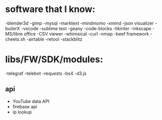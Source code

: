 # software that I know:
-blender3d
-gimp
-mysql
-marktext
-mindmomo
-xmind
-json visualizer
-builerX
-vscode
-sublime text
-geany
-code-blocks
-tikinter
-inkscape
-MS/libre office
-CSV viewer
-whimsical
-curl
-nmap
-beef framework
-cheets.sh
-airtable
-retool
-stackblitz


# libs/FW/SDK/modules:
-telegraf
-telebot
-requests
-bs4
-d3.js


## api
- YouTube data API
- firebase api
- ip lookup
